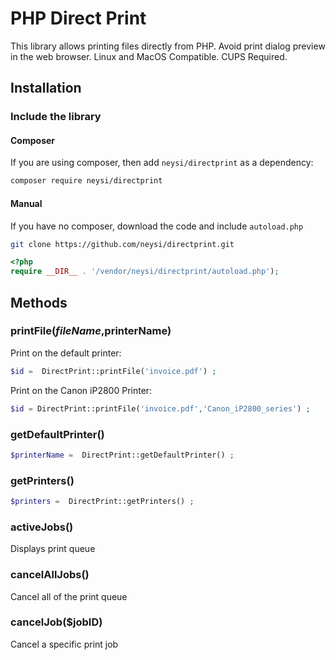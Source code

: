 # PHP Direct Print
This library allows printing files directly from PHP.
Avoid print dialog preview in the web browser. Linux and MacOS Compatible. CUPS Required.

## Installation

### Include the library

#### Composer
If you are using composer, then add `neysi/directprint` as a dependency:

```sh
composer require neysi/directprint
```
#### Manual

If you have no composer, download the code and include `autoload.php`

```sh
git clone https://github.com/neysi/directprint.git

```

```php
<?php
require __DIR__ . '/vendor/neysi/directprint/autoload.php');

```

## Methods

### printFile($fileName,$printerName)

Print on the default printer:

```php
$id =  DirectPrint::printFile('invoice.pdf') ;
```

Print on the Canon  iP2800 Printer:
```php
$id = DirectPrint::printFile('invoice.pdf','Canon_iP2800_series') ;
```

### getDefaultPrinter()
```php
$printerName =  DirectPrint::getDefaultPrinter() ;
```

### getPrinters()
```php
$printers =  DirectPrint::getPrinters() ;
```
### activeJobs()
Displays print queue

### cancelAllJobs()
Cancel all of the print queue

### cancelJob($jobID)
Cancel a specific print job
